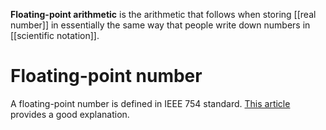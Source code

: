 **Floating-point arithmetic** is the arithmetic that follows when storing [[real number]] in essentially the same way that people write down numbers in [[scientific notation]]. 

# Floating-point number

A floating-point number is defined in IEEE 754 standard. [This article](https://fabiensanglard.net/floating_point_visually_explained/index.html) provides a good explanation.